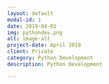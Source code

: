 ```yaml
---
layout: default
modal-id: 1
date: 2019-04-01
img: pythondev.png
alt: image-alt
project-date: April 2019
client: Private
category: Python Development
description: Python Development

---
```

